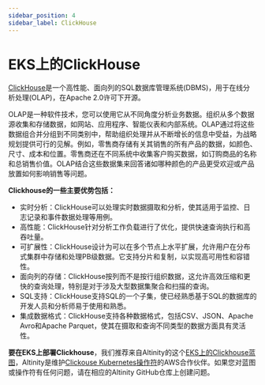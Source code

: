 ```yaml
---
sidebar_position: 4
sidebar_label: ClickHouse
---
```

# EKS上的ClickHouse
[ClickHouse](https://clickhouse.com/)是一个高性能、面向列的SQL数据库管理系统(DBMS)，用于在线分析处理(OLAP)，在Apache 2.0许可下开源。


OLAP是一种软件技术，您可以使用它从不同角度分析业务数据。组织从多个数据源收集和存储数据，如网站、应用程序、智能仪表和内部系统。OLAP通过将这些数据组合并分组到不同类别中，帮助组织处理并从不断增长的信息中受益，为战略规划提供可行的见解。例如，零售商存储有关其销售的所有产品的数据，如颜色、尺寸、成本和位置。零售商还在不同系统中收集客户购买数据，如订购商品的名称和总销售价值。OLAP结合这些数据集来回答诸如哪种颜色的产品更受欢迎或产品放置如何影响销售等问题。

**Clickhouse的一些主要优势包括：**

* 实时分析：ClickHouse可以处理实时数据摄取和分析，使其适用于监控、日志记录和事件数据处理等用例。
* 高性能：ClickHouse针对分析工作负载进行了优化，提供快速查询执行和高吞吐量。
* 可扩展性：ClickHouse设计为可以在多个节点上水平扩展，允许用户在分布式集群中存储和处理PB级数据。它支持分片和复制，以实现高可用性和容错性。
* 面向列的存储：ClickHouse按列而不是按行组织数据，这允许高效压缩和更快的查询处理，特别是对于涉及大型数据集聚合和扫描的查询。
* SQL支持：ClickHouse支持SQL的一个子集，使已经熟悉基于SQL的数据库的开发人员和分析师易于使用和熟悉。
* 集成数据格式：ClickHouse支持各种数据格式，包括CSV、JSON、Apache Avro和Apache Parquet，使其在摄取和查询不同类型的数据方面具有灵活性。

**要在EKS上部署Clickhouse**，我们推荐来自Altinity的这个[EKS上的Clickhouse蓝图](https://github.com/Altinity/terraform-aws-eks-clickhouse)，Altinity是维护[Clickouse Kubernetes操作符](https://github.com/Altinity/clickhouse-operator)的AWS合作伙伴。如果您对蓝图或操作符有任何问题，请在相应的Altinity GitHub仓库上创建问题。
